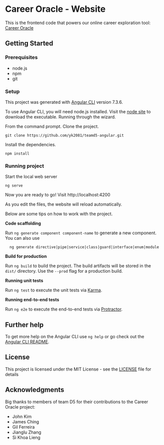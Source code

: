 # Career Oracle - Website

This is the frontend code that powers our online career exploration tool: [Career Oracle](http://teamd5.s3-website-us-east-1.amazonaws.com)

## Getting Started

### Prerequisites
- node.js
- npm
- git

### Setup
This project was generated with [Angular CLI](https://github.com/angular/angular-cli) version 7.3.6.

To use Angular CLI, you will need node.js installed. Visit the [node site](https://nodejs.org/en/) to download the executable. Running through the wizard.

From the command prompt. Clone the project.
```
git clone https://github.com/yk2081/teamd5-angular.git
```

Install the dependencies.
```
npm install
```

### Running project
Start the local web server
```
ng serve
```

Now you are ready to go! Visit http://localhost:4200

As you edit the files, the website will reload automatically.

Below are some tips on how to work with the project.

**Code scaffolding**

Run `ng generate component component-name` to generate a new component. You can also use 
```
  ng generate directive|pipe|service|class|guard|interface|enum|module
```

**Build for production**

Run `ng build` to build the project. The build artifacts will be stored in the `dist/` directory. Use the `--prod` flag for a production build.

**Running unit tests**

Run `ng test` to execute the unit tests via [Karma](https://karma-runner.github.io).

**Running end-to-end tests**

Run `ng e2e` to execute the end-to-end tests via [Protractor](http://www.protractortest.org/).

## Further help

To get more help on the Angular CLI use `ng help` or go check out the [Angular CLI README](https://github.com/angular/angular-cli/blob/master/README.md).

## License

This project is licensed under the MIT License - see the [LICENSE](LICENSE) file for details

## Acknowledgments

Big thanks to members of team D5 for their contributions to the Career Oracle project:
* John Kim
* James Ching
* Gil Ferreira
* Jianglu Zhang
* Si Khoa Lieng
